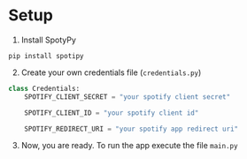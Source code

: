 # Setup
1. Install SpotyPy
```shell
pip install spotipy
```
2. Create your own credentials file (`credentials.py`)
```Python
class Credentials:
    SPOTIFY_CLIENT_SECRET = "your spotify client secret"

    SPOTIFY_CLIENT_ID = "your spotify client id"

    SPOTIFY_REDIRECT_URI = "your spotify app redirect uri"
```
3. Now, you are ready. To run the app execute the file `main.py`

